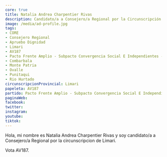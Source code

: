 ```yaml
---
core: true
title: Natalia Andrea Charpentier Rivas
description: Candidato/a a Consejero/a Regional por la Circunscripción de Limari
image: /media/ad-profile.jpg
tags:
- CORE
- Consejero Regional
- Apruebo Dignidad
- Limari
- AV187
- Pacto Frente Amplio - Subpacto Convergencia Social E Independientes - Independientes
- Combarbala
- Monte Patria
- Ovalle
- Punitaqui
- Rio Hurtado
circunscripcionProvincial: Limari
papeleta: AV187
partido: Pacto Frente Amplio - Subpacto Convergencia Social E Independientes - Independientes
paginaWeb:
facebook:
twitter:
instagram:
youtube:
tiktok:
---
```

Hola, mi nombre es Natalia Andrea Charpentier Rivas y soy candidato/a a Consejero/a Regional por la circunscripcion de Limari.

Vota AV187.